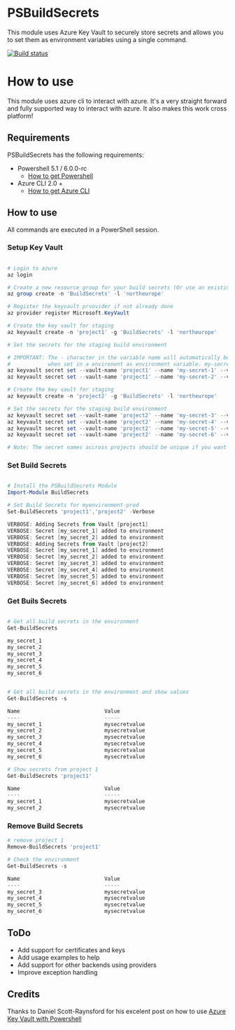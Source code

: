 # PSBuildSecrets
This module uses Azure Key Vault to securely store secrets and allows you to set them as environment variables using a single command.

[![Build status](https://ci.appveyor.com/api/projects/status/o2q8w3iqi58ouuwy?svg=true)](https://ci.appveyor.com/project/synax/psbuildsecrets)


# How to use
This module uses azure cli to interact with azure. It's a very straight forward and fully supported way to interact with azure. It also makes this work cross platform!

## Requirements
PSBuildSecrets has the following requirements:
- Powershell 5.1 / 6.0.0-rc
    - [How to get Powershell](https://github.com/PowerShell/PowerShell)
- Azure CLI 2.0 +
    - [How to get Azure CLI](https://docs.microsoft.com/en-us/cli/azure/install-azure-cli)

## How to use
All commands are executed in a PowerShell session.
### Setup Key Vault

```Powershell

# Login to azure
az login

# Create a new resource group for your build secrets (Or use an existing group)
az group create -n 'BuildSecrets' -l 'northeurope'

# Register the keyvault prvovider if not already done
az provider register Microsoft.KeyVault

# Create the key vault for staging
az keyvault create -n 'project1' -g 'BuildSecrets' -l 'northeurope'

# Set the secrets for the staging build environment

# IMPORTANT: The - character in the variable name will automatically be replaced with the _ character 
#            when set in a environent as environment variable. my-secret-1 would be my_secret_1.
az keyvault secret set --vault-name 'project1' --name 'my-secret-1' --value 'mysecretvalue'
az keyvault secret set --vault-name 'project1' --name 'my-secret-2' --value 'mysecretvalue'

# Create the key vault for staging
az keyvault create -n 'project2' -g 'BuildSecrets' -l 'northeurope'

# Set the secrets for the staging build environment
az keyvault secret set --vault-name 'project2' --name 'my-secret-3' --value 'mysecretvalue'
az keyvault secret set --vault-name 'project2' --name 'my-secret-4' --value 'mysecretvalue'
az keyvault secret set --vault-name 'project2' --name 'my-secret-5' --value 'mysecretvalue'
az keyvault secret set --vault-name 'project2' --name 'my-secret-6' --value 'mysecretvalue'

# Note: The secret names accross projects should be unique if you want to load them at the same time. If there is a variable with the same name in two different vaults, as of today, the environment you load last, wins :)

```

### Set Build Secrets

```Powershell

# Install the PSBuildSecrets Module
Import-Module BuildSecrets

# Set Build Secrets for myenvironment-prod
Set-BuildSecrets 'project1','project2' -Verbose

VERBOSE: Adding Secrets from Vault [project1]
VERBOSE: Secret [my_secret_1] added to environment
VERBOSE: Secret [my_secret_2] added to environment
VERBOSE: Adding Secrets from Vault [project2]
VERBOSE: Secret [my_secret_1] added to environment
VERBOSE: Secret [my_secret_2] added to environment
VERBOSE: Secret [my_secret_3] added to environment
VERBOSE: Secret [my_secret_4] added to environment
VERBOSE: Secret [my_secret_5] added to environment
VERBOSE: Secret [my_secret_6] added to environment
```

### Get Buils Secrets

```Powershell

# Get all build secrets in the environment
Get-BuildSecrets

my_secret_1
my_secret_2
my_secret_3
my_secret_4
my_secret_5
my_secret_6


# Get all build secrets in the environment and show values
Get-BuildSecrets -s

Name                           Value
----                           -----
my_secret_1                    mysecretvalue
my_secret_2                    mysecretvalue
my_secret_3                    mysecretvalue
my_secret_4                    mysecretvalue
my_secret_5                    mysecretvalue
my_secret_6                    mysecretvalue

# Show secrets from project 1
Get-BuildSecrets 'project1'

Name                           Value
----                           -----
my_secret_1                    mysecretvalue
my_secret_2                    mysecretvalue

```
### Remove Build Secrets
```Powershell
# remove project 1
Remove-BuildSecrets 'project1'

# Check the environment
Get-BuildSecrets -s

Name                           Value
----                           -----
my_secret_3                    mysecretvalue
my_secret_4                    mysecretvalue
my_secret_5                    mysecretvalue
my_secret_6                    mysecretvalue

```

## ToDo
- Add support for certificates and keys
- Add usage examples to help
- Add support for other backends using providers
- Improve exception handling

## Credits

Thanks to Daniel Scott-Raynsford for his excelent post on how to use [Azure Key Vault with Powershell](https://dscottraynsford.wordpress.com/2017/04/17/using-azure-key-vault-with-powershell-part-1/)
